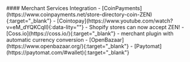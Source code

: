 <div class="feature-item" markdown="1">
#### Merchant Services Integration
- [CoinPayments](https://www.coinpayments.net/store-directory-coin-ZEN){:target="_blank"}
- [Cointopay](https://www.youtube.com/watch?v=eM_dYQKCqlI){:data-lity=""} - Shopify stores can now accept ZEN!
- [Coss.io](https://coss.io/){:target="_blank"} - merchant plugin with automatic currency conversion
- [OpenBazaar](https://www.openbazaar.org/){:target="_blank"}
- [Paytomat](https://paytomat.com/#wallet){:target="_blank"}
</div>
